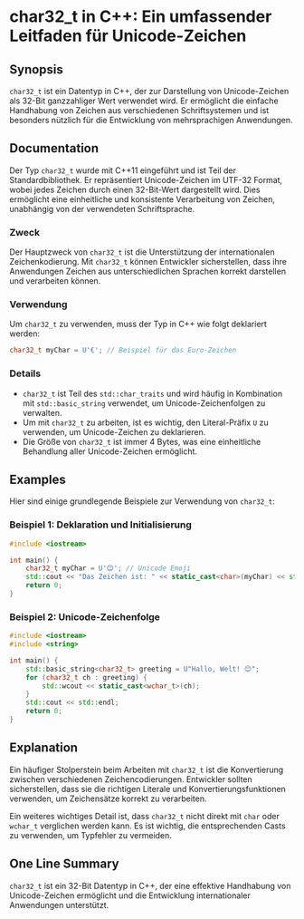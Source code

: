 <!--
Meta Description: # char32_t in C++: Ein umfassender Leitfaden für Unicode-Zeichen ## Synopsis `char32_t` ist ein Datentyp in C++, der zur Darstellung von Unicode-Zeich...
Meta Keywords: char32_t, zeichen, ist, unicode, von
-->

# char32_t in C++: Ein umfassender Leitfaden für Unicode-Zeichen

## Synopsis
`char32_t` ist ein Datentyp in C++, der zur Darstellung von Unicode-Zeichen als 32-Bit ganzzahliger Wert verwendet wird. Er ermöglicht die einfache Handhabung von Zeichen aus verschiedenen Schriftsystemen und ist besonders nützlich für die Entwicklung von mehrsprachigen Anwendungen.

## Documentation
Der Typ `char32_t` wurde mit C++11 eingeführt und ist Teil der Standardbibliothek. Er repräsentiert Unicode-Zeichen im UTF-32 Format, wobei jedes Zeichen durch einen 32-Bit-Wert dargestellt wird. Dies ermöglicht eine einheitliche und konsistente Verarbeitung von Zeichen, unabhängig von der verwendeten Schriftsprache.

### Zweck
Der Hauptzweck von `char32_t` ist die Unterstützung der internationalen Zeichenkodierung. Mit `char32_t` können Entwickler sicherstellen, dass ihre Anwendungen Zeichen aus unterschiedlichen Sprachen korrekt darstellen und verarbeiten können.

### Verwendung
Um `char32_t` zu verwenden, muss der Typ in C++ wie folgt deklariert werden:
```cpp
char32_t myChar = U'€'; // Beispiel für das Euro-Zeichen
```

### Details
- `char32_t` ist Teil des `std::char_traits` und wird häufig in Kombination mit `std::basic_string` verwendet, um Unicode-Zeichenfolgen zu verwalten.
- Um mit `char32_t` zu arbeiten, ist es wichtig, den Literal-Präfix `U` zu verwenden, um Unicode-Zeichen zu deklarieren.
- Die Größe von `char32_t` ist immer 4 Bytes, was eine einheitliche Behandlung aller Unicode-Zeichen ermöglicht.

## Examples
Hier sind einige grundlegende Beispiele zur Verwendung von `char32_t`:

### Beispiel 1: Deklaration und Initialisierung
```cpp
#include <iostream>

int main() {
    char32_t myChar = U'😊'; // Unicode Emoji
    std::cout << "Das Zeichen ist: " << static_cast<char>(myChar) << std::endl;
    return 0;
}
```

### Beispiel 2: Unicode-Zeichenfolge
```cpp
#include <iostream>
#include <string>

int main() {
    std::basic_string<char32_t> greeting = U"Hallo, Welt! 😊";
    for (char32_t ch : greeting) {
        std::wcout << static_cast<wchar_t>(ch);
    }
    std::cout << std::endl;
    return 0;
}
```

## Explanation
Ein häufiger Stolperstein beim Arbeiten mit `char32_t` ist die Konvertierung zwischen verschiedenen Zeichencodierungen. Entwickler sollten sicherstellen, dass sie die richtigen Literale und Konvertierungsfunktionen verwenden, um Zeichensätze korrekt zu verarbeiten. 

Ein weiteres wichtiges Detail ist, dass `char32_t` nicht direkt mit `char` oder `wchar_t` verglichen werden kann. Es ist wichtig, die entsprechenden Casts zu verwenden, um Typfehler zu vermeiden.

## One Line Summary
`char32_t` ist ein 32-Bit Datentyp in C++, der eine effektive Handhabung von Unicode-Zeichen ermöglicht und die Entwicklung internationaler Anwendungen unterstützt.